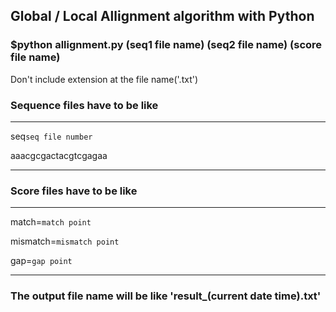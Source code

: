 ## Global / Local Allignment algorithm with Python


### $python allignment.py (seq1 file name) (seq2 file name) (score file name)

Don't include extension at the file name('.txt')


### Sequence files have to be like


---------------------

 seq`seq file number`

 aaacgcgactacgtcgagaa

---------------------



### Score files have to be like


---------------------

 match=`match point`
 
 mismatch=`mismatch point`
 
 gap=`gap point`

---------------------



### The output file name will be like 'result_(current date time).txt'
